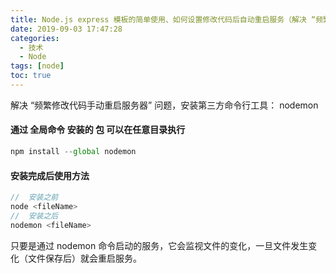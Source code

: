 ```yaml
---
title: Node.js express 模板的简单使用、如何设置修改代码后自动重启服务（解决 “频繁修改代码手动重启服务器” 问题）
date: 2019-09-03 17:47:28
categories: 
  - 技术
  - Node
tags: [node]
toc: true
---
```



解决 “频繁修改代码手动重启服务器” 问题，安装第三方命令行工具： nodemon
<!--more-->
 
#### 通过 全局命令 安装的 包 可以在任意目录执行
```javascript
npm install --global nodemon
```

#### 安装完成后使用方法
```javascript
//  安装之前
node <fileName>
//  安装之后
nodemon <fileName>
```

只要是通过 nodemon 命令启动的服务，它会监视文件的变化，一旦文件发生变化（文件保存后）就会重启服务。